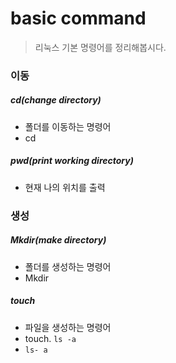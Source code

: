 # basic command

> 리눅스 기본 명령어를 정리해봅시다.



### 이동

##### cd(change directory)

- 폴더를 이동하는 명령어
- cd <directory name>

##### pwd(print working directory)

- 현재 나의 위치를 출력

### 생성

##### Mkdir(make directory)

- 폴더를 생성하는 명령어
- Mkdir <directory name>



##### touch

- 파일을 생성하는 명령어
- touch. `ls -a`
- `ls- a`   